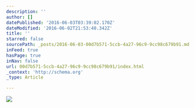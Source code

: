 ```yaml
---
description: ''
author: []
datePublished: '2016-06-03T03:39:02.170Z'
dateModified: '2016-06-02T21:53:40.342Z'
title: ''
starred: false
sourcePath: _posts/2016-06-03-00d7b571-5ccb-4a27-96c9-9cc98c679b91.md
inFeed: true
hasPage: true
inNav: false
url: 00d7b571-5ccb-4a27-96c9-9cc98c679b91/index.html
_context: 'http://schema.org'
_type: Article

---
```

![](https://the-grid-user-content.s3-us-west-2.amazonaws.com/96c32a90-cf73-4a93-9704-edcdf7da802d.jpg)